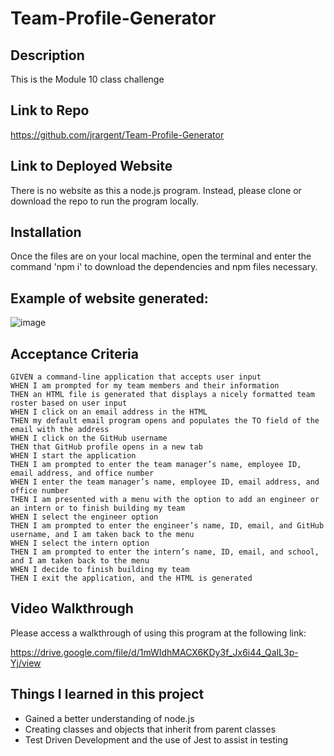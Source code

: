 # Team-Profile-Generator

## Description
This is the Module 10 class challenge

## Link to Repo

https://github.com/jrargent/Team-Profile-Generator

## Link to Deployed Website

There is no website as this a node.js program. Instead, please clone or download the repo to run the program locally.

## Installation

Once the files are on your local machine, open the terminal and enter the command 'npm i' to download the dependencies and npm files necessary.

## Example of website generated:

![image](https://user-images.githubusercontent.com/109035732/194192493-1ec95b01-b905-4626-ab50-51dbb5194efd.png)


## Acceptance Criteria

```
GIVEN a command-line application that accepts user input
WHEN I am prompted for my team members and their information
THEN an HTML file is generated that displays a nicely formatted team roster based on user input
WHEN I click on an email address in the HTML
THEN my default email program opens and populates the TO field of the email with the address
WHEN I click on the GitHub username
THEN that GitHub profile opens in a new tab
WHEN I start the application
THEN I am prompted to enter the team manager’s name, employee ID, email address, and office number
WHEN I enter the team manager’s name, employee ID, email address, and office number
THEN I am presented with a menu with the option to add an engineer or an intern or to finish building my team
WHEN I select the engineer option
THEN I am prompted to enter the engineer’s name, ID, email, and GitHub username, and I am taken back to the menu
WHEN I select the intern option
THEN I am prompted to enter the intern’s name, ID, email, and school, and I am taken back to the menu
WHEN I decide to finish building my team
THEN I exit the application, and the HTML is generated
```

## Video Walkthrough

Please access a walkthrough of using this program at the following link:

https://drive.google.com/file/d/1mWIdhMACX6KDy3f_Jx6i44_QalL3p-Yj/view

## Things I learned in this project
- Gained a better understanding of node.js
- Creating classes and objects that inherit from parent classes
- Test Driven Development and the use of Jest to assist in testing
